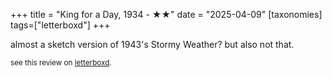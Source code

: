 +++
title = "King for a Day, 1934 - ★★"
date = "2025-04-09"
[taxonomies]
tags=["letterboxd"]
+++

almost a sketch version of 1943's Stormy Weather? but also not that.

<small>see this review on <a href="https://letterboxd.com/nonmodernist/film/king-for-a-day/">letterboxd</a>.</small>